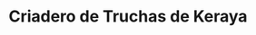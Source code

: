 ---
title: "Criadero de Truchas de Keraya"
url: /vinto/criadero-de-truchas-de-keraya/
shop: Fisch
---